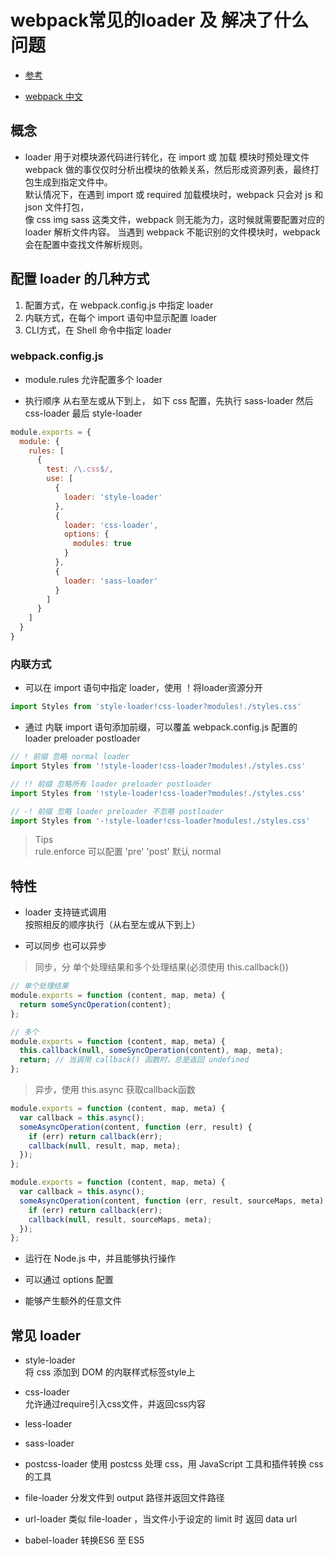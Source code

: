 # webpack常见的loader 及 解决了什么问题

- [参考](https://mp.weixin.qq.com/s/UrIH72bYufUxCoXs54QqlQ)

- [webpack 中文](https://webpack.docschina.org/concepts/loaders/)

## 概念

- loader 用于对模块源代码进行转化，在 import 或 加载 模块时预处理文件  
  webpack 做的事仅仅时分析出模块的依赖关系，然后形成资源列表，最终打包生成到指定文件中。  
  默认情况下，在遇到 import 或 required 加载模块时，webpack 只会对 js 和 json 文件打包，  
  像 css img sass 这类文件，webpack 则无能为力，这时候就需要配置对应的 loader 解析文件内容。
  当遇到 webpack 不能识别的文件模块时，webpack 会在配置中查找文件解析规则。

## 配置 loader 的几种方式
 
1. 配置方式，在 webpack.config.js 中指定 loader
2. 内联方式，在每个 import 语句中显示配置 loader 
3. CLI方式，在 Shell 命令中指定 loader

### webpack.config.js 

- module.rules 允许配置多个 loader

- 执行顺序 从右至左或从下到上， 如下 css 配置，先执行 sass-loader 然后 css-loader 最后 style-loader 

```js
module.exports = {
  module: {
    rules: [
      {
        test: /\.css$/,
        use: [
          {
            loader: 'style-loader'
          },
          {
            loader: 'css-loader',
            options: {
              modules: true
            }
          },
          {
            loader: 'sass-loader'
          }
        ]
      }
    ]
  }
}
```

### 内联方式 

- 可以在 import 语句中指定 loader，使用 ！将loader资源分开

```js
import Styles from 'style-loader!css-loader?modules!./styles.css'
```
- 通过 内联 import 语句添加前缀，可以覆盖 webpack.config.js 配置的 loader preloader postloader

```js
// ! 前缀 忽略 normal loader 
import Styles from '!style-loader!css-loader?modules!./styles.css'

// !! 前缀 忽略所有 loader preloader postloader 
import Styles from '!style-loader!css-loader?modules!./styles.css'

// -! 前缀 忽略 loader preloader 不忽略 postloader 
import Styles from '-!style-loader!css-loader?modules!./styles.css'
```

> Tips  
  rule.enforce 可以配置 'pre' 'post' 默认 normal 

## 特性

- loader 支持链式调用  
  按照相反的顺序执行（从右至左或从下到上）

- 可以同步 也可以异步 

> 同步，分 单个处理结果和多个处理结果(必须使用 this.callback())  

```js
// 单个处理结果
module.exports = function (content, map, meta) {
  return someSyncOperation(content);
};

// 多个
module.exports = function (content, map, meta) {
  this.callback(null, someSyncOperation(content), map, meta);
  return; // 当调用 callback() 函数时，总是返回 undefined
};
```

> 异步，使用 this.async 获取callback函数  
  
```js
module.exports = function (content, map, meta) {
  var callback = this.async();
  someAsyncOperation(content, function (err, result) {
    if (err) return callback(err);
    callback(null, result, map, meta);
  });
};

module.exports = function (content, map, meta) {
  var callback = this.async();
  someAsyncOperation(content, function (err, result, sourceMaps, meta) {
    if (err) return callback(err);
    callback(null, result, sourceMaps, meta);
  });
};
```

- 运行在 Node.js 中，并且能够执行操作

- 可以通过 options 配置

- 能够产生额外的任意文件

## 常见 loader

- style-loader  
  将 css 添加到 DOM 的内联样式标签style上

- css-loader  
  允许通过require引入css文件，并返回css内容  

- less-loader 

- sass-loader 

- postcss-loader 使用 postcss 处理 css，用 JavaScript 工具和插件转换 css 的工具

- file-loader 分发文件到 output 路径并返回文件路径 

- url-loader 类似 file-loader ，当文件小于设定的 limit 时 返回 data url 

- babel-loader 转换ES6 至 ES5 